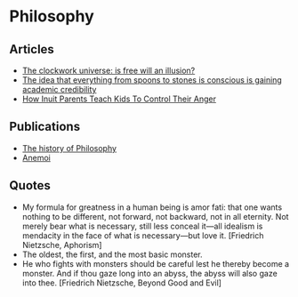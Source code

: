 # Philosophy

## Articles

- [The clockwork universe: is free will an illusion?](https://www.theguardian.com/news/2021/apr/27/the-clockwork-universe-is-free-will-an-illusion)
- [The idea that everything from spoons to stones is conscious is gaining academic credibility](https://qz.com/1184574/the-idea-that-everything-from-spoons-to-stones-are-conscious-is-gaining-academic-credibility/)
- [How Inuit Parents Teach Kids To Control Their Anger](https://www.npr.org/sections/goatsandsoda/2019/03/13/685533353/a-playful-way-to-teach-kids-to-control-their-anger)

## Publications

- [The history of Philosophy](https://www.denizcemonduygu.com/philo/browse/)
- [Anemoi](https://en.wikipedia.org/wiki/Anemoi)

## Quotes

- My formula for greatness in a human being is amor fati: that one wants nothing to be different, not forward, not backward, not in all eternity. Not merely bear what is necessary, still less conceal it—all idealism is mendacity in the face of what is necessary—but love it. [Friedrich Nietzsche, Aphorism]
- The oldest, the first, and the most basic monster.
- He who fights with monsters should be careful lest he thereby become a monster. And if thou gaze long into an abyss, the abyss will also gaze into thee. [Friedrich Nietzsche, Beyond Good and Evil]
